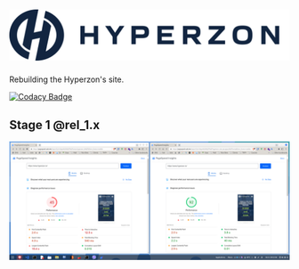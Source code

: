 # [![hyperzon.io-home-page](./public/images/svg/logo_full_hover.svg)](https://website.hzstaging.com)

Rebuilding the Hyperzon's site.

[![Codacy Badge](https://app.codacy.com/project/badge/Grade/5d2e17acddb645a5a9d641f29f7da2f2)](https://www.codacy.com/gh/metalevel-tech/hyperzon.io-home-page/dashboard?utm_source=github.com&amp;utm_medium=referral&amp;utm_content=metalevel-tech/hyperzon.io-home-page&amp;utm_campaign=Badge_Grade) 

## Stage 1 @rel_1.x

[![Google PageSpeed Insight](./assets/benchmark/Day_6_gpsi_mobile_20221009.png)](https://pagespeed.web.dev/report?url=https%3A%2F%2Fwebsite.hzstaging.com%2F)
